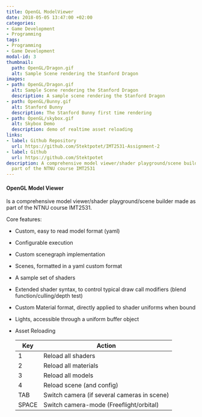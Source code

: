 ```yaml
---
title: OpenGL ModelViewer
date: 2018-05-05 13:47:00 +02:00
categories:
- Game Development
- Programming
tags:
- Programming
- Game Development
modal-id: 3
thumbnail:
  path: OpenGL/Dragon.gif
  alt: Sample Scene rendering the Stanford Dragon
images:
- path: OpenGL/Dragon.gif
  alt: Sample Scene rendering the Stanford Dragon
  description: A sample scene rendering the Stanford Dragon
- path: OpenGL/Bunny.gif
  alt: Stanford Bunny
  description: The Stanford Bunny first time rendering
- path: OpenGL/skybox.gif
  alt: Skybox Demo
  description: demo of realtime asset reloading
links:
- label: Github Repository
  url: https://github.com/Stektpotet/IMT2531-Assignment-2
- label: Github
  url: https://github.com/Stektpotet
description: A comprehensive model viewer/shader playground/scene builder made as
  part of the NTNU course IMT2531
---
```


#### OpenGL Model Viewer
Is a comprehensive model viewer/shader playground/scene builder made as part of the NTNU course IMT2531.

Core features:

* Custom, easy to read model format (yaml)

* Configurable execution

* Custom scenegraph implementation

* Scenes, formatted in a yaml custom format

* A sample set of shaders

* Extended shader syntax, to control typical draw call modifiers (blend function/culling/depth test)

* Custom Material format, directly applied to shader uniforms when bound

* Lights, accessible through a uniform buffer object

* Asset Reloading 

  | Key   | Action                                   |
  | ----- | ---------------------------------------- |
  | 1     | Reload all shaders                       |
  | 2     | Reload all materials                     |
  | 3     | Reload all models                        |
  | 4     | Reload scene (and config)                |
  | TAB   | Switch camera (if several cameras in scene) |
  | SPACE | Switch camera-mode (Freeflight/orbital)  |